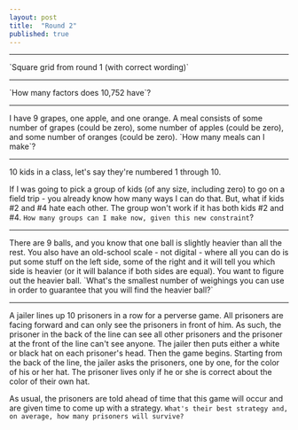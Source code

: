 ```yaml
---
layout: post
title:  "Round 2"
published: true
---
```


<hr>
`Square grid from round 1 (with correct wording)`

<hr>
`How many factors does 10,752 have`?

<hr>
I have 9 grapes, one apple, and one orange. A meal consists of some number of grapes (could be zero), some number of apples (could be zero), and some number of oranges (could be zero).  `How many meals can I make`?

<hr>
10 kids in a class, let's say they're numbered 1 through 10.

If I was going to pick a group of kids (of any size, including zero) to go on a field trip - you already know how many ways I can do that.  But, what if kids #2 and #4 hate each other.  The group won't work if it has both kids #2 and #4.  `How many groups can I make now, given this new constraint`?

<hr>
There are 9 balls, and you know that one ball is slightly heavier than all the rest. You also have an old-school scale - not digital - where all you can do is put some stuff on the left side, some of the right and it will tell you which side is heavier (or it will balance if both sides are equal).  You want to figure out the heavier ball.  `What's the smallest number of weighings you can use in order to guarantee that you will find the heavier ball?`

<hr>
A jailer lines up 10 prisoners in a row for a perverse game.  All prisoners are facing forward and can only see the prisoners in front of him.  As such, the prisoner in the back of the line can see all other prisoners and the prisoner at the front of the line can't see anyone.  The jailer then puts either a white or black hat on each prisoner's head.  Then the game begins.  Starting from the back of the line, the jailer asks the prisoners, one by one, for the color of his or her hat.  The prisoner lives only if he or she is correct about the color of their own hat.

As usual, the prisoners are told ahead of time that this game will occur and are given time to come up with a strategy.  `What's their best strategy and, on average, how many prisoners will survive?`




